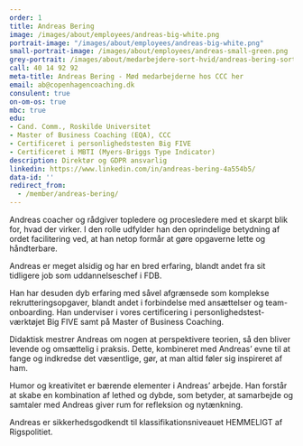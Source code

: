 ```yaml
---
order: 1
title: Andreas Bering
image: /images/about/employees/andreas-big-white.png
portrait-image: "/images/about/employees/andreas-big-white.png"
small-portrait-image: /images/about/employees/andreas-small-green.png
grey-portrait: /images/about/medarbejdere-sort-hvid/andreas-bering-sort-hvid.png
call: 40 14 92 92
meta-title: Andreas Bering - Mød medarbejderne hos CCC her
email: ab@copenhagencoaching.dk
consulent: true
on-om-os: true
mbc: true
edu:
- Cand. Comm., Roskilde Universitet
- Master of Business Coaching (EQA), CCC
- Certificeret i personlighedstesten Big FIVE
- Certificeret i MBTI (Myers-Briggs Type Indicator)
description: Direktør og GDPR ansvarlig
linkedin: https://www.linkedin.com/in/andreas-bering-4a554b5/
data-id: ''
redirect_from:
  - /member/andreas-bering/
---
```


Andreas coacher og rådgiver topledere og procesledere med et skarpt blik for, hvad der virker. I den rolle udfylder han den oprindelige betydning af ordet facilitering ved, at han netop formår at gøre opgaverne lette og håndterbare.  

Andreas er meget alsidig og har en bred erfaring, blandt andet fra sit tidligere job som uddannelseschef i FDB.

Han har desuden dyb erfaring med såvel afgrænsede som komplekse rekrutteringsopgaver, blandt andet i forbindelse med ansættelser og team-onboarding. Han underviser i vores certificering i personlighedstest-værktøjet Big FIVE samt på Master of Business Coaching.

Didaktisk mestrer Andreas om nogen at perspektivere teorien, så den bliver levende og omsættelig i praksis. Dette, kombineret med Andreas’ evne til at fange og indkredse det væsentlige, gør, at man altid føler sig inspireret af ham.

Humor og kreativitet er bærende elementer i Andreas’ arbejde. Han forstår at skabe en kombination af lethed og dybde, som betyder, at samarbejde og samtaler med Andreas giver rum for refleksion og nytænkning.

Andreas er sikkerhedsgodkendt til klassifikationsniveauet HEMMELIGT af Rigspolitiet.